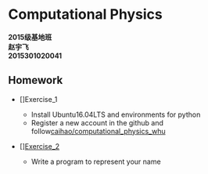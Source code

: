 # Computational Physics
__2015级基地班__       
__赵宇飞__       
__2015301020041__  

## Homework
- []Exercise_1
  + Install Ubuntu16.04LTS and environments for python
  + Register a new account in the github and follow[caihao/computational_physics_whu](https://github.com/caihao/computational_physics_whu)

- [][Exercise_2](https://github.com/Monotone1997/computationalphysics_N2015301020041/blob/master/homework_2.py)
  + Write a program to represent your name
